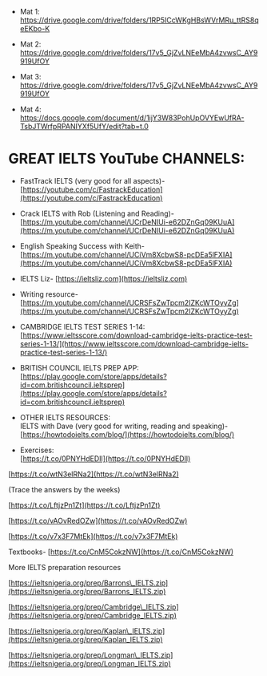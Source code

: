   
<!-- 
১. IELTS Buddy – সহজ ভাষায় টিপস ও প্রচুর প্র্যাকটিস ম্যাটেরিয়াল।
২. IELTS Simon – উচ্চমানের রাইটিং ও স্পিকিং আইডিয়া, বাস্তব পরীক্ষার মতো অনুশীলন।
৩. IELTS LIZ – স্টেপ-বাই-স্টেপ গাইড, নতুনদের জন্য বিশেষভাবে উপযোগী।
৪. IELTS Mentor – প্রচুর রিডিং ও রাইটিং মডেল আন্সার।
৫. IELTS Advantage – রাইটিং টাস্ক 2 এবং স্পিকিং-এর গভীর বিশ্লেষণ।
৬. Road to IELTS – ব্রিটিশ কাউন্সিলের অফিসিয়াল প্রস্তুতি কোর্স।
৭. E2 IELTS – ভিডিও টিউটোরিয়াল ও মক টেস্টের সমৃদ্ধ ভান্ডার।
কেন এই রিসোর্সগুলো গুরুত্বপূর্ণ: প্রতিটি প্ল্যাটফর্মে পরীক্ষার চারটি অংশ—Listening, Reading, Writing, Speaking—বিষয়ভিত্তিক কৌশলসহ শেখানো হয়। এখানে আছে প্র্যাকটিস টেস্ট, মডেল আন্সার, আর স্কোরিং-এর মানদণ্ডের সঙ্গে মিল রাখা গাইড, যা পরীক্ষার আসল ধাপগুলো সহজ করে তোলে।
IELTS কেন গুরুত্বপূর্ণ: উচ্চশিক্ষা, বিদেশে চাকরি কিংবা ইমিগ্রেশনের জন্য ইংরেজি দক্ষতার বিশ্বব্যাপী স্বীকৃত মানদণ্ড হলো IELTS। পৃথিবীর ১০,০০০-এর বেশি বিশ্ববিদ্যালয়, নিয়োগকর্তা এবং ইমিগ্রেশন কর্তৃপক্ষ এটি গ্রহণ করে। তাই ভালো স্কোর আপনার শিক্ষা ও ক্যারিয়ার উভয় ক্ষেত্রেই নতুন দরজা খুলে দেয়।
একজন শিক্ষক হিসেবে আমার অভিজ্ঞতা হলো—শুধু শব্দ মুখস্থ নয়, বরং সঠিক কৌশল ও ধারাবাহিক অনুশীলনই সাফল্যের মূল। সঠিক রিসোর্স ব্যবহার করলে ৭+ স্কোর একদম অর্জনযোগ্য।

🇫🇮 ফিনল্যান্ড (Finland) → IELTS 6.0–6.5 | Spouse ✅ | Intake: Sept
🇧🇪 বেলজিয়াম (Belgium) → IELTS 6–6.5 | Spouse ❌ | Intake: Feb/Sept
🇨🇿 চেক রিপাবলিক (Czech Rep.) → IELTS 5.0–6.5 | Spouse ❌ | Intake: Feb/Sept
🇩🇪 জার্মানি (Germany/DE) → IELTS 6.0–6.5 | Spouse ❌ | Intake: Mar/Oct
🇳🇱 নেদারল্যান্ডস (Holland/NL) → IELTS 6.0–6.5 | Spouse ✅ | Intake: Feb/Sept
🇮🇹 ইতালি (Italy) → MOI/IELTS 5.5–6.5 | Spouse ❌ | Intake: Sept
🇧🇬 বুলগেরিয়া (Bulgaria) → IELTS 6.0 / MOI | Spouse ❌ | Intake: Feb/Sept
🇩🇰 ডেনমার্ক (Denmark) → IELTS 6.0–6.5 | Spouse ✅ | Intake: Feb/Sept
🇪🇸 স্পেন (Spain/ES) → IELTS 5.5–6.5 | Spouse ❌ | Intake: Feb/Apr/Sept
🇦🇹 অস্ট্রিয়া (Austria) → IELTS 6.5–7.0 | Spouse ❌ | Intake: Feb/Sept
🇸🇪 সুইডেন (Sweden/SE) → IELTS 6.5 | Spouse ✅ | Intake: Feb/Sept
🇲🇹 মাল্টা (Malta) → IELTS 6.0–6.5 | Spouse ❌ | Intake: Feb/Apr/Sept
🇵🇱 পোল্যান্ড (Poland/PL) → IELTS 6.0–6.5 | Spouse ❌ | Intake: Feb/Sept
🇫🇷 ফ্রান্স (France) → IELTS 6.0–6.5 (কিছু ছাড় আছে) | Spouse ❌ | Intake: Feb/Sept
🇳🇴 নরওয়ে (Norway) → IELTS 7.0 | Spouse ✅ | Intake: Sept
🇱🇻 লাটভিয়া (Latvia) → IELTS 5.5–6.5 | Spouse ❌ | Intake: Feb/Sept
🇱🇹 লিথুয়ানিয়া (Lithuania) → IELTS 5.5–6.5 | Spouse ❌ | Intake: Feb/Sept
🇱🇺 লুক্সেমবার্গ (Luxembourg) → IELTS 7.0 | Spouse ❌ | Intake: Feb/Sept
🇬🇷 গ্রীস (Greece) → IELTS 6.0–6.5 | Spouse ❌ | Intake: Feb/Sept
🇭🇺 হাঙ্গেরি (Hungary) → IELTS 5.5–6.5 / MOI | Spouse ❌ | Intake: Feb/Sept
🇨🇾 সাইপ্রাস (Cyprus) → IELTS 5.0 | Spouse ❌ | Intake: Feb/Sept ✅ সহজ Admission
-->


- Mat 1: https://drive.google.com/drive/folders/1RP5ICcWKgHBsWVrMRu_ttRS8qeEKbo-K

- Mat 2: https://drive.google.com/drive/folders/17v5_GjZvLNEeMbA4zvwsC_AY9919UfOY

- Mat 3: https://drive.google.com/drive/folders/17v5_GjZvLNEeMbA4zvwsC_AY9919UfOY

- Mat 4: https://docs.google.com/document/d/1ijY3W83PohUpOVYEwUfRA-TsbJTWrfpRPANIYXf5UfY/edit?tab=t.0














# GREAT IELTS YouTube CHANNELS:

- FastTrack IELTS (very good for all aspects)- [https://youtube.com/c/FastrackEducation](https://youtube.com/c/FastrackEducation)

- Crack IELTS with Rob (Listening and Reading)-  [https://m.youtube.com/channel/UCrDeNIUi-e62DZnGq09KUuA](https://m.youtube.com/channel/UCrDeNIUi-e62DZnGq09KUuA)

- English Speaking Success with Keith- [https://m.youtube.com/channel/UCiVm8XcbwS8-pcDEa5lFXIA](https://m.youtube.com/channel/UCiVm8XcbwS8-pcDEa5lFXIA)

- IELTS Liz- [https://ieltsliz.com](https://ieltsliz.com)

- Writing resource- [https://m.youtube.com/channel/UCRSFsZwTpcm2IZKcWTOyyZg](https://m.youtube.com/channel/UCRSFsZwTpcm2IZKcWTOyyZg)

- CAMBRIDGE IELTS TEST SERIES 1-14:  
[https://www.ieltsscore.com/download-cambridge-ielts-practice-test-series-1-13/](https://www.ieltsscore.com/download-cambridge-ielts-practice-test-series-1-13/)

- BRITISH COUNCIL IELTS PREP APP:  
[https://play.google.com/store/apps/details?id=com.britishcouncil.ieltsprep](https://play.google.com/store/apps/details?id=com.britishcouncil.ieltsprep)

- OTHER IELTS RESOURCES:  
IELTS with Dave (very good for writing, reading and speaking)- [https://howtodoielts.com/blog/](https://howtodoielts.com/blog/)

- Exercises:   
[https://t.co/0PNYHdEDIl](https://t.co/0PNYHdEDIl)

[https://t.co/wtN3elRNa2](https://t.co/wtN3elRNa2)

(Trace the answers by the weeks)

[https://t.co/LftjzPn1Zt](https://t.co/LftjzPn1Zt)

[https://t.co/vAOvRedOZw](https://t.co/vAOvRedOZw)

[https://t.co/v7x3F7MtEk](https://t.co/v7x3F7MtEk)

Textbooks- [https://t.co/CnM5CokzNW](https://t.co/CnM5CokzNW)

More IELTS preparation resources

[https://ieltsnigeria.org/prep/Barrons\_IELTS.zip](https://ieltsnigeria.org/prep/Barrons_IELTS.zip) 

[https://ieltsnigeria.org/prep/Cambridge\_IELTS.zip](https://ieltsnigeria.org/prep/Cambridge_IELTS.zip) 

[https://ieltsnigeria.org/prep/Kaplan\_IELTS.zip](https://ieltsnigeria.org/prep/Kaplan_IELTS.zip)  

[https://ieltsnigeria.org/prep/Longman\_IELTS.zip](https://ieltsnigeria.org/prep/Longman_IELTS.zip) 
